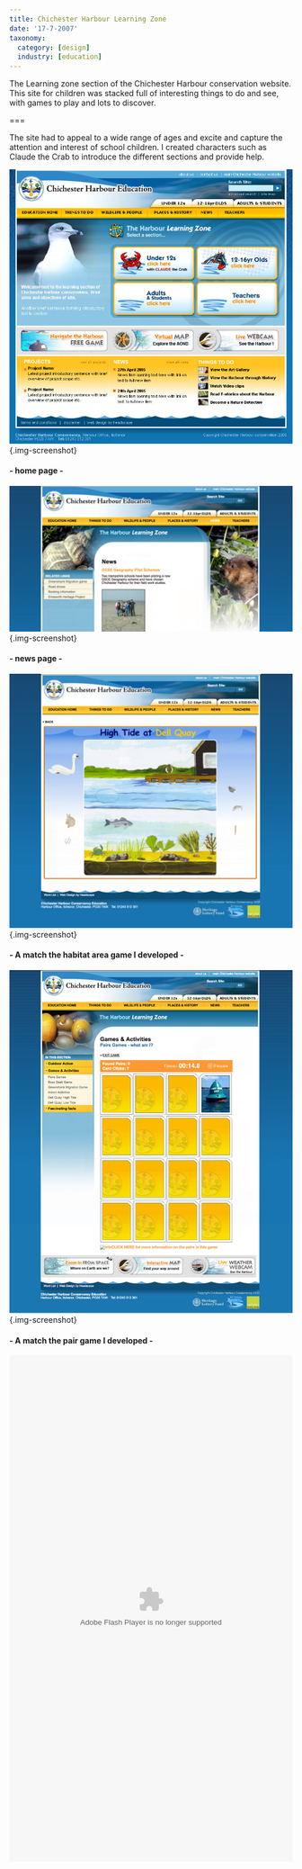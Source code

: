 ```yaml
---
title: Chichester Harbour Learning Zone
date: '17-7-2007'
taxonomy:
  category: [design]
  industry: [education]
---
```


The Learning zone section of the Chichester Harbour conservation website.  This site for children was stacked full of interesting things to do and see, with games to play and lots to discover.

===

The site had to appeal to a wide range of ages and excite and capture the attention and interest of school children.  I created characters such as Claude the Crab to introduce the different sections and provide help.


![](chichester-home.jpg){.img-screenshot}
#### - home page -

![](news.jpg){.img-screenshot}
#### - news page -

![](game1.jpg){.img-screenshot}
#### - A match the habitat area game I developed -

![](game2.jpg){.img-screenshot}
#### - A match the pair game I developed -

<embed width="100%" height="900" src="pairs_whatami.swf" quality="high" pluginspage="http://www.macromedia.com/go/getflashplayer" type="application/x-shockwave-flash">

